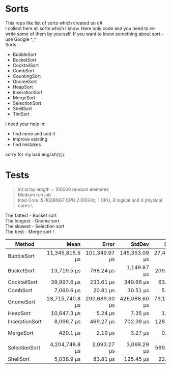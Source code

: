 # Sorts
This repo like list of sorts which created on c#. \
I collect here all sorts which I know. Here only code and you need to re-write some of them by yourself. If you want to know something about sort - use Google ^_^ \
Sorts:
- BubbleSort 
- BucketSort
- CocktailSort
- CombSort
- CountingSort
- GnomeSort
- HeapSort
- InserationSort
- MergeSort
- SelectionSort
- ShellSort
- TimSort

I need your help in:
- find more and add it
- improve existing 
- find mistakes 

sorry for my bad english🇷🇺
# Tests
> int array length = 100000 random elements \
> Medium run job \
> Intel Core i5-1038NG7 CPU 2.00GHz, 1 CPU, 8 logical and 4 physical cores \

The fattest - Bucket sort \
The longest - Gnome sort \
The slowest - Selection sort \
The best - Merge sort !

|         Method |            Mean |         Error |        StdDev |       StdErr |             Min |              Q1 |          Median |              Q3 |             Max |       Op/s |     Gen 0 |    Gen 1 |    Gen 2 |   Allocated |
|--------------- |----------------:|--------------:|--------------:|-------------:|----------------:|----------------:|----------------:|----------------:|----------------:|-----------:|----------:|---------:|---------:|------------:|
|     BubbleSort | 11,345,815.5 μs | 101,349.97 μs | 145,353.09 μs | 27,469.15 μs | 11,201,479.5 μs | 11,218,249.9 μs | 11,283,170.6 μs | 11,483,296.8 μs | 11,665,291.5 μs |     0.0881 |         - |        - |        - |     9,016 B |
|     BucketSort |     13,719.5 μs |     768.24 μs |   1,149.87 μs |    209.94 μs |     12,007.8 μs |     12,286.3 μs |     14,238.2 μs |     14,537.9 μs |     15,527.8 μs |    72.8891 | 1109.3750 | 515.6250 | 242.1875 | 6,308,751 B |
|   CocktailSort |     39,997.6 μs |     233.61 μs |     349.66 μs |     63.84 μs |     39,369.1 μs |     39,745.5 μs |     39,964.8 μs |     40,285.7 μs |     40,703.6 μs |    25.0015 |         - |        - |        - |     9,898 B |
|       CombSort |      7,060.6 μs |      20.81 μs |      30.51 μs |      5.67 μs |      7,015.6 μs |      7,036.1 μs |      7,062.0 μs |      7,083.7 μs |      7,125.5 μs |   141.6308 |         - |        - |        - |       283 B |
|      GnomeSort | 28,715,740.8 μs | 290,689.30 μs | 426,088.60 μs | 79,122.67 μs | 28,085,831.8 μs | 28,481,190.0 μs | 28,666,243.4 μs | 28,913,378.7 μs | 29,989,764.2 μs |     0.0348 |         - |        - |        - |     9,008 B |
|       HeapSort |     10,647.3 μs |       5.24 μs |       7.35 μs |      1.41 μs |     10,634.2 μs |     10,642.4 μs |     10,646.5 μs |     10,653.1 μs |     10,665.6 μs |    93.9202 |         - |        - |        - |       281 B |
| InserationSort |      8,066.7 μs |     469.27 μs |     702.38 μs |    128.24 μs |      6,812.4 μs |      7,580.6 μs |      8,075.3 μs |      8,713.5 μs |      9,021.3 μs |   123.9666 |         - |        - |        - |       284 B |
|      MergeSort |        420.1 μs |       2.19 μs |       3.27 μs |      0.60 μs |        414.8 μs |        417.4 μs |        420.4 μs |        422.6 μs |        426.6 μs | 2,380.5153 |  124.5117 | 124.5117 | 124.5117 |   400,372 B |
|  SelectionSort |  4,204,748.8 μs |   2,093.27 μs |   3,068.29 μs |    569.77 μs |  4,200,585.4 μs |  4,202,533.9 μs |  4,204,612.0 μs |  4,206,507.4 μs |  4,211,991.3 μs |     0.2378 |         - |        - |        - |     8,800 B |
|      ShellSort |      5,038.9 μs |      83.81 μs |     125.45 μs |     22.90 μs |      4,836.8 μs |      4,952.1 μs |      5,007.6 μs |      5,153.0 μs |      5,251.9 μs |   198.4545 |         - |        - |        - |       282 B |

